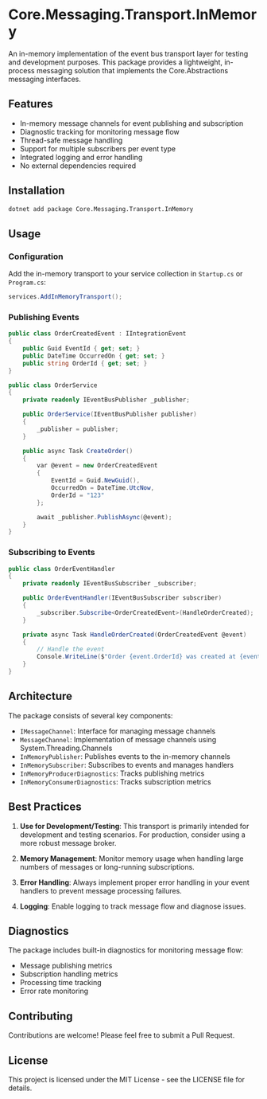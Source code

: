 # Core.Messaging.Transport.InMemory

An in-memory implementation of the event bus transport layer for testing and development purposes. This package provides a lightweight, in-process messaging solution that implements the Core.Abstractions messaging interfaces.

## Features

- In-memory message channels for event publishing and subscription
- Diagnostic tracking for monitoring message flow
- Thread-safe message handling
- Support for multiple subscribers per event type
- Integrated logging and error handling
- No external dependencies required

## Installation

```bash
dotnet add package Core.Messaging.Transport.InMemory
```

## Usage

### Configuration

Add the in-memory transport to your service collection in `Startup.cs` or `Program.cs`:

```csharp
services.AddInMemoryTransport();
```

### Publishing Events

```csharp
public class OrderCreatedEvent : IIntegrationEvent
{
    public Guid EventId { get; set; }
    public DateTime OccurredOn { get; set; }
    public string OrderId { get; set; }
}

public class OrderService
{
    private readonly IEventBusPublisher _publisher;

    public OrderService(IEventBusPublisher publisher)
    {
        _publisher = publisher;
    }

    public async Task CreateOrder()
    {
        var @event = new OrderCreatedEvent
        {
            EventId = Guid.NewGuid(),
            OccurredOn = DateTime.UtcNow,
            OrderId = "123"
        };

        await _publisher.PublishAsync(@event);
    }
}
```

### Subscribing to Events

```csharp
public class OrderEventHandler
{
    private readonly IEventBusSubscriber _subscriber;

    public OrderEventHandler(IEventBusSubscriber subscriber)
    {
        _subscriber.Subscribe<OrderCreatedEvent>(HandleOrderCreated);
    }

    private async Task HandleOrderCreated(OrderCreatedEvent @event)
    {
        // Handle the event
        Console.WriteLine($"Order {event.OrderId} was created at {event.OccurredOn}");
    }
}
```

## Architecture

The package consists of several key components:

- `IMessageChannel`: Interface for managing message channels
- `MessageChannel`: Implementation of message channels using System.Threading.Channels
- `InMemoryPublisher`: Publishes events to the in-memory channels
- `InMemorySubscriber`: Subscribes to events and manages handlers
- `InMemoryProducerDiagnostics`: Tracks publishing metrics
- `InMemoryConsumerDiagnostics`: Tracks subscription metrics

## Best Practices

1. **Use for Development/Testing**: This transport is primarily intended for development and testing scenarios. For production, consider using a more robust message broker.

2. **Memory Management**: Monitor memory usage when handling large numbers of messages or long-running subscriptions.

3. **Error Handling**: Always implement proper error handling in your event handlers to prevent message processing failures.

4. **Logging**: Enable logging to track message flow and diagnose issues.

## Diagnostics

The package includes built-in diagnostics for monitoring message flow:

- Message publishing metrics
- Subscription handling metrics
- Processing time tracking
- Error rate monitoring

## Contributing

Contributions are welcome! Please feel free to submit a Pull Request.

## License

This project is licensed under the MIT License - see the LICENSE file for details.